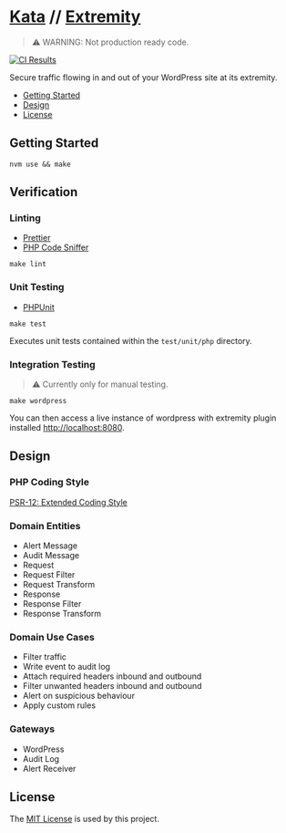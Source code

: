 # [Kata](https://github.com/dbtedman/kata) // [Extremity](https://github.com/dbtedman/kata-extremity)

> ⚠️ WARNING: Not production ready code.

[![CI Results](https://github.com/dbtedman/kata-extremity/workflows/ci/badge.svg)](https://github.com/dbtedman/kata-extremity/actions?workflow=ci)

Secure traffic flowing in and out of your WordPress site at its extremity.

-   [Getting Started](#getting-started)
-   [Design](#design)
-   [License](#license)

## Getting Started

```shell
nvm use && make
```

## Verification

### Linting

-   [Prettier](https://prettier.io)
-   [PHP Code Sniffer](https://github.com/squizlabs/PHP_CodeSniffer)

```shell
make lint
```

### Unit Testing

-   [PHPUnit](https://phpunit.de)

```shell
make test
```

Executes unit tests contained within the `test/unit/php` directory.

### Integration Testing

> ⚠️ Currently only for manual testing.

```shell
make wordpress
```

You can then access a live instance of wordpress with extremity plugin installed [http://localhost:8080](http://localhost:8080).

## Design

### PHP Coding Style

[PSR-12: Extended Coding Style](https://www.php-fig.org/psr/psr-12/)

### Domain Entities

-   Alert Message
-   Audit Message
-   Request
-   Request Filter
-   Request Transform
-   Response
-   Response Filter
-   Response Transform

### Domain Use Cases

-   Filter traffic
-   Write event to audit log
-   Attach required headers inbound and outbound
-   Filter unwanted headers inbound and outbound
-   Alert on suspicious behaviour
-   Apply custom rules

### Gateways

-   WordPress
-   Audit Log
-   Alert Receiver

## License

The [MIT License](./LICENSE.md) is used by this project.
